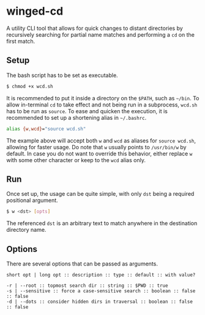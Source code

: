# winged-cd

A utility CLI tool that allows for quick changes to distant directories by recursively searching for partial name
matches and performing a `cd` on the first match.

## Setup

The bash script has to be set as executable.

```bash
$ chmod +x wcd.sh
```

It is recommended to put it inside a directory on the `$PATH`, such as `~/bin`. To allow in-terminal `cd` to take effect
and not being run in a subprocess, `wcd.sh` has to be run as `source`. To ease and quicken the execution, it is
recommended to set up a shortening alias in `~/.bashrc`.

```bash
alias {w,wcd}="source wcd.sh"
```

The example above will accept both `w` and `wcd` as aliases for `source wcd.sh`, allowing for faster usage. Do note
that `w` usually points to `/usr/bin/w` by default. In case you do not want to override this behavior, either
replace `w` with some other character or keep to the `wcd` alias only.

## Run

Once set up, the usage can be quite simple, with only `dst` being a required positional argument.

```bash
$ w <dst> [opts]
```

The referenced `dst` is an arbitrary text to match anywhere in the destination directory name.

## Options

There are several options that can be passed as arguments.

```
short opt | long opt :: description :: type :: default :: with value?

-r | --root :: topmost search dir :: string :: $PWD :: true
-s | --sensitive :: force a case-sensitive search :: boolean :: false :: false
-d | --dots :: consider hidden dirs in traversal :: boolean :: false :: false
```
